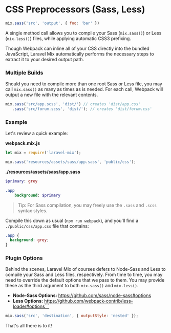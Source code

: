 # CSS Preprocessors \(Sass, Less\)

```js
mix.sass('src', 'output', { foo: 'bar' })
```

A single method call allows you to compile your Sass \(`mix.sass()`\) or Less \(`mix.less()`\) files, while applying automatic CSS3 prefixing.

Though Webpack can inline all of your CSS directly into the bundled JavaScript, Laravel Mix automatically performs the necessary steps to extract it to your desired output path.

### Multiple Builds

Should you need to compile more than one root Sass or Less file, you may call `mix.sass()` as many as times as is needed. For each call, Webpack will output a new file with the relevant contents.

```js
mix.sass('src/app.scss', 'dist/') // creates 'dist/app.css'
   .sass('src/forum.scss', 'dist/'); // creates 'dist/forum.css'
```

### Example

Let's review a quick example:

**webpack.mix.js**

```js
let mix = require('laravel-mix');

mix.sass('resources/assets/sass/app.sass', 'public/css');
```

**./resources/assets/sass/app.sass**

```sass
$primary: grey

.app
    background: $primary
```

> Tip: For Sass compilation, you may freely use the `.sass` and `.scss` syntax styles.

Compile this down as usual \(`npm run webpack`\), and you'll find a `./public/css/app.css` file that contains:

```css
.app {
  background: grey;
}
```

### Plugin Options

Behind the scenes, Laravel Mix of courses defers to Node-Sass and Less to compile your Sass and Less files, respectively. From time to time, you may need to override the default options that we pass to them. You may provide these as the third argument to both `mix.sass()` and `mix.less()`.

- **Node-Sass Options:** https://github.com/sass/node-sass#options
- **Less Options:** https://github.com/webpack-contrib/less-loader#options```

```js
mix.sass('src', 'destination', { outputStyle: 'nested' });
```

That's all there is to it!


